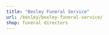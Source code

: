 ```yaml
---
title: "Bexley Funeral Service"
url: /bexley/bexley-funeral-service/
shop: funeral directors
---
```

